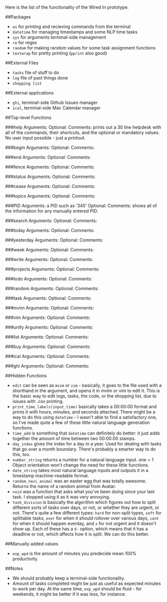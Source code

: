 Here is the list of the functionality of the Wired In prototype. 

##Packages

 * `os` for printing and recieving commands from the terminal
 * `datetime` for managing timestamps and some NLP time tasks
 * `sys` for arguments terminal-side management
 * `re` for regex
 * `random` for making random values for some task assignment functions
 * `textwrap` for pretty printing (`pprint` also good)

##External Files

 * `tasks` file of stuff to do  
 * `log` file of past things done  
 * `shopping list`  

##External applications

 * `ghi`, terminal-side Github Issues manager
 * `ical`, terminal-side Mac Calendar manager

##Top-level Functions

###help
Arguments:
Optional:
Comments: prints out a 30 line helpdesk with all of the commands, their shortcuts, and the optional or mandatory values. No user input possible - just a printout. 

###begin
Arguments:
Optional:
Comments:


###end
Arguments:
Optional:
Comments:


###fence
Arguments:
Optional:
Comments:


###status
Arguments:
Optional:
Comments:


###cease
Arguments:
Optional:
Comments:


###topics
Arguments:
Optional:
Comments:


###PID
Arguments: a PID such as '345'
Optional:
Comments: shows all of the information for any manually entered PID. 

###search
Arguments:
Optional:
Comments:


###today
Arguments:
Optional:
Comments:


###yesterday
Arguments:
Optional:
Comments:


###week
Arguments:
Optional:
Comments:


###write
Arguments:
Optional:
Comments:


###projects
Arguments:
Optional:
Comments:


###todo
Arguments:
Optional:
Comments:


###random
Arguments:
Optional:
Comments:


###task
Arguments:
Optional:
Comments:


###mvim
Arguments:
Optional:
Comments:


###vim
Arguments:
Optional:
Comments:


###unify
Arguments:
Optional:
Comments:


###list
Arguments:
Optional:
Comments:


###buy
Arguments:
Optional:
Comments:


###ical
Arguments:
Optional:
Comments:


###ghi
Arguments:
Optional:
Comments:


##Hidden Functions

 * `edit` can be seen as `mvim` or `vim` - basically, it goes to the file
   used with a shorthand in the argument, and opens it in mvim or vim to
edit it. This is the basic way to edit logs, tasks, the code, or the
shopping list, due to issues with .csv printing.  
 * `print_time_labels(input_time)` basically takes a 00:00:00 format
   and prints it with hours, minutes, and seconds attached. There might
be a way to do this using `datetime` - I wasn't able to find a
satisfactory one, so I've made quite a few of these little natural
language generation functions.  
 * `time_add` is something that `datetime` can definitely do better: it
   just adds together the amount of time between two 00:00:00 stamps.  
 * `day_index` gives the index for a day in a year. Used for dealing
   with tasks that go over a month boundary. There's probably a smarter
way to do this, too.  
 * `number_string` returns a number for a natural language input. one = 1 Object orientation won't change the need for these little functions.  
 * `date_string` takes most natural language inputs and outputs it in a
   timestamp machine-readable format. 
 * `random_navi_animal` was an easter egg that was totally awesome.
   Returns the name of a random animal from Avatar.
 * `void` was a function that asks what you've been doing since your
   last task. I stopped using it as it was very annoying. 
 * `task_division` is basically the algorithm which figures out how to
   split different sorts of tasks over days, or not, or whether they are
urgent, or not. There's quite a few different types: `hard` for
non-split types, `soft` for splittable tasks, `over` for when it should
rollover over various days, `cont` for when it should happen everday,
and `x` for not urgent and it doesn't show up. Each of these has a `d-`
option, which means that it has a deadline or not, which affects how it
is split. We can do this better.  

##Manually added values

 * `exp_wpd` is the amount of minutes you predecide mean 100%
   productivity.

##Notes

 * We should probably keep a terminal-side functionality.
 * Amount of tasks completed might be just as useful as expected minutes
   to work per day. At the same time, `exp_wpd` should be fluid - for
weekends, it might be better if it was less, for instance.
